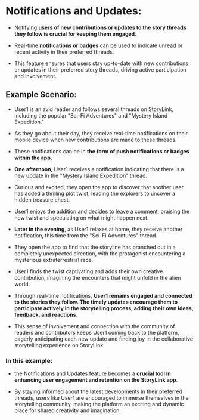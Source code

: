 # Notifications and Updates: 

- Notifying __users of new contributions or updates to the story threads they follow is crucial for keeping them engaged__. 

- Real-time __notifications or badges__ can be used to indicate unread or recent activity in their preferred threads. 

- This feature ensures that users stay up-to-date with new contributions or updates in their preferred story threads, driving active participation and involvement.

## Example Scenario:

- User1 is an avid reader and follows several threads on StoryLink, including the popular "Sci-Fi Adventures" and "Mystery Island Expedition." 

- As they go about their day, they receive real-time notifications on their mobile device when new contributions are made to these threads.

- These notifications can be in __the form of push notifications or badges within the app.__

- __One afternoon__, User1 receives a notification indicating that there is a new update in the "Mystery Island Expedition" thread.

- Curious and excited, they open the app to discover that another user has added a thrilling plot twist, leading the explorers to uncover a hidden treasure chest. 

- User1 enjoys the addition and decides to leave a comment, praising the new twist and speculating on what might happen next.

- __Later in the evening__, as User1 relaxes at home, they receive another notification, this time from the "Sci-Fi Adventures" thread. 

- They open the app to find that the storyline has branched out in a completely unexpected direction, with the protagonist encountering a mysterious extraterrestrial race. 

- User1 finds the twist captivating and adds their own creative contribution, imagining the encounters that might unfold in the alien world.

- Through real-time notifications, __User1 remains engaged and connected to the stories they follow. The timely updates encourage them to participate actively in the storytelling process, adding their own ideas, feedback, and reactions__. 

- This sense of involvement and connection with the community of readers and contributors keeps User1 coming back to the platform, eagerly anticipating each new update and finding joy in the collaborative storytelling experience on StoryLink.

### In this example: 

- the Notifications and Updates feature becomes a __crucial tool in enhancing user engagement and retention on the StoryLink app__. 

- By staying informed about the latest developments in their preferred threads, users like User1 are encouraged to immerse themselves in the storytelling community, making the platform an exciting and dynamic place for shared creativity and imagination.
